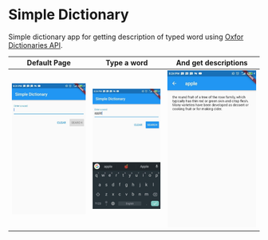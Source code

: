 # Simple Dictionary

Simple dictionary app for getting description of typed word using [Oxfor Dictionaries API](https://developer.oxforddictionaries.com).


| Default Page | Type a word | And get descriptions |
|-------------|-------------|-------------|
| ![Screenshot_1](photo_2020-03-18_20-30-20.jpg) | ![Screenshot_2](photo_2020-03-18_20-30-21.jpg) | ![Screenshot_3](photo_2020-03-18_20-30-22.jpg) |

